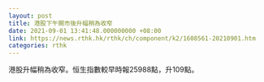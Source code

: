 ```yaml
---
layout: post
title: 港股下午開市後升幅稍為收窄
date: 2021-09-01 13:41:48.000000000 +08:00
link: https://news.rthk.hk/rthk/ch/component/k2/1608561-20210901.htm
categories: rthk
---
```


港股升幅稍為收窄。恒生指數較早時報25988點，升109點。
